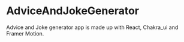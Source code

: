 # AdviceAndJokeGenerator
Advice and Joke generator app is made up with React, Chakra_ui and Framer Motion.
